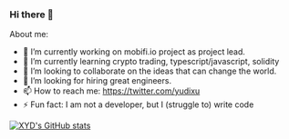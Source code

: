 ### Hi there 👋

About me:

- 🔭 I’m currently working on mobifi.io project as project lead.
- 🌱 I’m currently learning crypto trading, typescript/javascript, solidity
- 👯 I’m looking to collaborate on the ideas that can change the world.
- 🤔 I’m looking for hiring great engineers.
- 📫 How to reach me: https://twitter.com/yudixu
- ⚡ Fun fact: I am not a developer, but I (struggle to) write code

[![XYD's GitHub stats](https://github-readme-stats.vercel.app/api?username=xyd945)](https://github.com/xyd945/github-readme-stats)
